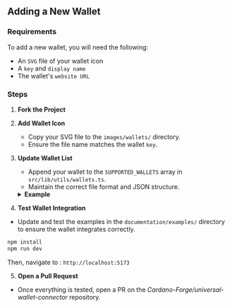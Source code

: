 ## Adding a New Wallet

### Requirements

To add a new wallet, you will need the following:

- An `SVG` file of your wallet icon
- A `key` and `display name`
- The wallet's `website URL`

### Steps

1. **Fork the Project**

2. **Add Wallet Icon**

   - Copy your SVG file to the `images/wallets/` directory.
   - Ensure the file name matches the wallet `key`.

3. **Update Wallet List**

   - Append your wallet to the `SUPPORTED_WALLETS` array in `src/lib/utils/wallets.ts`.
   - Maintain the correct file format and JSON structure.

   <details>
   <summary><b>Example</b></summary>

   ```typescript
   // ...
   export const SUPPORTED_WALLETS = [
     // ...
     {
       supported: true,
       key: "my_custom_wallet",
       displayName: "My Custom Wallet",
       icon: "https://raw.githubusercontent.com/cardano-forge/universal-wallet-connector/main/images/wallets/my_custom_wallet.svg",
       website: "https://ada-anvil.io/",
     },
   ] as const satisfies AbstractWalletInfo[];
   // ...
   ```

   </details>

4. **Test Wallet Integration**

- Update and test the examples in the `documentation/examples/` directory to ensure the wallet integrates correctly.

```bash
npm install
npm run dev
```

Then, navigate to : `http://localhost:5173`

5. **Open a Pull Request**

- Once everything is tested, open a PR on the _Cardano-Forge/universal-wallet-connector_ repository.
